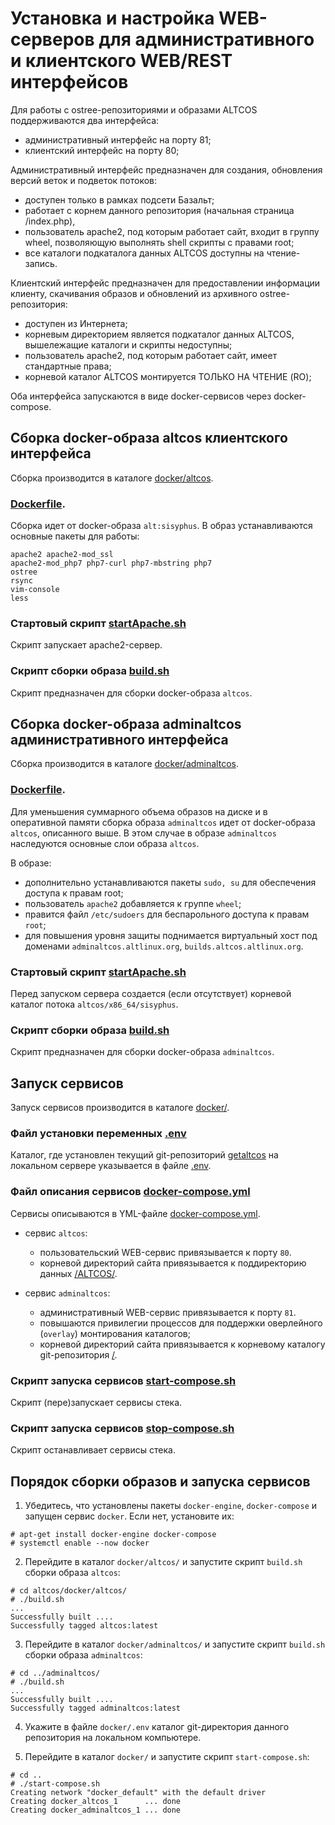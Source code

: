 # Установка и настройка WEB-серверов для административного и клиентского WEB/REST интерфейсов

Для работы с ostree-репозиториями и образами ALTCOS поддерживаются два интерфейса:
- административный интерфейс на порту 81;
- клиентский интерфейс на порту 80;

Административный интерфейс предназначен для создания, обновления версий веток и подветок потоков:
- доступен только в рамках подсети Базальт;
- работает с корнем данного репозитория (начальная страница /index.php),
- пользователь apache2, под которым работает сайт, входит в группу wheel, позволяющую выполнять shell скрипты с правами root;
- все каталоги подкаталога данных ALTCOS доступны на чтение-запись.

Клиентский интерфейс предназначен для предоставлении информации клиенту, скачивания образов и обновлений из архивного ostree-репозитория:
- доступен из Интернета;
- корневым директорием является подкаталог данных ALTCOS, вышележащие каталоги и скрипты недоступны;
- пользователь apache2, под которым работает сайт, имеет стандартные права;
- корневой каталог ALTCOS монтируется ТОЛЬКО НА ЧТЕНИЕ (RO);

Оба интерфейса запускаются в виде docker-сервисов через docker-compose.

## Сборка docker-образа altcos клиентского интерфейса
Сборка производится в каталоге [docker/altcos](https://github.com/alt-cloud/getaltcos/tree/main/docker/altcos).


### [Dockerfile](https://github.com/alt-cloud/getaltcos/blob/main/docker/altcos/Dockerfile).

Сборка идет от docker-образа `alt:sisyphus`. В образ устанавливаются основные пакеты для работы:
```
apache2 apache2-mod_ssl
apache2-mod_php7 php7-curl php7-mbstring php7
ostree
rsync
vim-console
less
```

### Стартовый скрипт [startApache.sh](https://github.com/alt-cloud/getaltcos/blob/main/docker/getaltcos/startApache.sh)

Скрипт запускает apache2-сервер.

### Скрипт сборки образа [build.sh](https://github.com/alt-cloud/getaltcos/blob/main/docker/altcos/build.sh)

Скрипт предназначен для сборки docker-образа `altcos`.


## Сборка docker-образа adminaltcos административного интерфейса
Сборка производится в каталоге [docker/adminaltcos](https://github.com/alt-cloud/getaltcos/tree/main/docker/adminaltcos).


### [Dockerfile](https://github.com/alt-cloud/altcos/blob/main/docker/adminaltcos/Dockerfile).

Для уменьшения суммарного объема образов на диске и в оперативной памяти сборка образа `adminaltcos` идет от docker-образа `altcos`, описанного выше.
В этом случае в образе `adminaltcos` наследуются основные слои образа `altcos`.

В образе:
- дополнительно устанавливаются пакеты `sudo, su` для обеспечения доступа к правам root;
- пользователь `apache2` добавляется к группе `wheel`;
- правится файл `/etc/sudoers` для беспарольного доступа к правам `root`;
- для повышения уровня защиты поднимается виртуальный хост под доменами `adminaltcos.altlinux.org`, `builds.altcos.altlinux.org`.

### Стартовый скрипт [startApache.sh](https://github.com/alt-cloud/getaltcos/blob/main/docker/adminaltcos/startApache.sh)

Перед запуском сервера создается (если отсутствует) корневой каталог потока `altcos/x86_64/sisyphus`.

### Скрипт сборки образа [build.sh](https://github.com/alt-cloud/getaltcos/blob/main/docker/adminaltcos/build.sh)

Скрипт предназначен для сборки docker-образа `adminaltcos`.


## Запуск сервисов

Запуск сервисов производится в каталоге [docker/](https://github.com/alt-cloud/getaltcos/tree/main/docker).

### Файл установки переменных [.env](https://github.com/alt-cloud/getaltcos/blob/main/docker/.env)

Каталог, где установлен текущий git-репозиторий [getaltcos](https://github.com/alt-cloud/getaltcos/tree/main)
на локальном сервере указывается в файле [.env](https://github.com/alt-cloud/altcos/blob/main/docker/.env).

### Файл описания сервисов [docker-compose.yml](https://github.com/alt-cloud/getaltcos/blob/main/docker/docker-compose.yml)

Сервисы описываются в YML-файле [docker-compose.yml](https://github.com/alt-cloud/getaltcos/blob/main/docker/docker-compose.yml).

- сервис `altcos`:
  * пользовательский WEB-сервис привязывается к порту `80`.
  * корневой директорий сайта привязывается к поддиректорию данных [/ALTCOS/](https://github.com/alt-cloud/getaltcos/tree/main/ALTCOS).

- сервис `adminaltcos`:
  * административный WEB-сервис привязывается к порту `81`.
  * повышаются привилегии процессов для поддержки оверлейного (`overlay`) монтирования каталогов;
  * корневой директорий сайта привязывается к корневому каталогу git-репозитория [/](https://github.com/alt-cloud/getaltcos/tree/main).

### Скрипт запуска сервисов [start-compose.sh](https://github.com/alt-cloud/getaltcos/blob/main/docker/start-compose.sh)

Скрипт (пере)запускает сервисы стека.

### Скрипт запуска сервисов [stop-compose.sh](https://github.com/alt-cloud/getaltcos/blob/main/docker/stop-compose.sh)

Скрипт останавливает сервисы стека.


## Порядок сборки образов и запуска сервисов

1. Убедитесь, что установлены пакеты `docker-engine`, `docker-compose` и запущен сервис `docker`.
Если нет, установите их:
```
# apt-get install docker-engine docker-compose
# systemctl enable --now docker
```

2. Перейдите в каталог `docker/altcos/` и запустите скрипт `build.sh` сборки образа `altcos`:
```
# cd altcos/docker/altcos/
# ./build.sh
...
Successfully built ....
Successfully tagged altcos:latest
```

3. Перейдите в каталог `docker/adminaltcos/` и запустите скрипт `build.sh` сборки образа `adminaltcos`:
```
# cd ../adminaltcos/
# ./build.sh
...
Successfully built ....
Successfully tagged adminaltcos:latest
```

4. Укажите в файле `docker/.env` каталог git-директория данного репозитория на локальном компьютере.

5. Перейдите в каталог `docker/` и запустите скрипт `start-compose.sh`:
```
# cd ..
# ./start-compose.sh
Creating network "docker_default" with the default driver
Creating docker_altcos_1      ... done
Creating docker_adminaltcos_1 ... done
```


